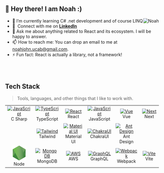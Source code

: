 ## 👋 Hey there! I am Noah :)

<a href="#nucab">
  <img src="https://github-readme-stats.vercel.app/api?username=nucab&show_icons=true&theme=catppuccin_mocha&count_private=true&include_all_commits=true" alt="Noah" align="right" />
</a>

- 🌱 I’m currently learning C# .net development and of course LINQ
- :iphone: &nbsp;Connect with me on **[LinkedIn](https://www.linkedin.com/in/nucab/)**
- 💬 Ask me about anything related to React and its ecosystem. I will be happy to answer.
- 📫 How to reach me: You can drop an email to me at noahjohn.ucab@gmail.com.
- ⚡ Fun fact: React is actually a library, not a framework!

<br />
<br />
<h2 align="left" id="nucab-tech" >Tech Stack</h2>

> Tools, languages, and other things that I like to work with.

<table align="center">
  <tr>
    <td align="center" width="96">
      <a href="#nucab-tech">
        <img
          src="https://upload.wikimedia.org/wikipedia/commons/thumb/1/17/C_Sharp_Icon.png/180px-C_Sharp_Icon.png"
          width="48"
          height="48"
          alt="JavaScript"
        />
      </a>
      <br />C Sharp
    </td>
    <td align="center" width="96">
      <a href="#nucab-tech">
        <img
          src="https://upload.wikimedia.org/wikipedia/commons/thumb/4/4c/Typescript_logo_2020.svg/1200px-Typescript_logo_2020.svg.png"
          width="48"
          height="48"
          alt="TypeScript"
        />
      </a>
      <br />TypeScript
    </td>
    <td align="center" width="96">
      <a href="#nucab-tech">
        <img
          src="https://brandlogos.net/wp-content/uploads/2020/09/react-logo.png"
          width="48"
          height="48"
          alt="React"
        />
      </a>
      <br />React
    </td>
    <td align="center" width="96">
      <a href="#rhaidzsal-tech">
        <img
          src="https://upload.wikimedia.org/wikipedia/commons/thumb/9/99/Unofficial_JavaScript_logo_2.svg/1024px-Unofficial_JavaScript_logo_2.svg.png"
          width="48"
          height="48"
          alt="JavaScript"
        />
      </a>
      <br />JavaScript
    </td>
    <td align="center" width="96">
      <a href="#nucab-tech">
        <img
          src="https://upload.wikimedia.org/wikipedia/commons/thumb/9/95/Vue.js_Logo_2.svg/220px-Vue.js_Logo_2.svg.png"
          width="48"
          height="48"
          alt="Vue"
        />
      </a>
      <br />Vue
    </td>
    <td align="center" width="96">
      <a href="#nucab-tech">
        <img
          src="https://raw.githubusercontent.com/samfromaway/samfromaway/master/.github/images/nextjs.png"
          width="48"
          height="48"
          alt="Next"
        />
      </a>
      <br />Next
    </td>
  </tr>
  <tr>
    <td></td>
    <td align="center" width="96">
      <a href="#nucab-tech">
        <img
          src="https://stackdiary.com/wp-content/uploads/2022/10/Tailwind-CSS-15-Component-Libraries-UI-Kits-800x444.png"
          width="48"
          height="48"
          alt="Tailwind"
        />
      </a>
      <br />Tailwind
    </td>
    <td align="center" width="96">
      <a href="#nucab-tech">
        <img
          src="https://v4.material-ui.com/static/logo.png"
          width="48"
          height="48"
          alt="Material UI"
        />
      </a>
      <br />Material UI
    </td>
    <td align="center" width="96">
      <a href="#nucab-tech">
        <img
          src="https://avatars.githubusercontent.com/u/54212428?s=280&v=4"
          width="48"
          height="48"
          alt="ChakraUI"
        />
      </a>
      <br />ChakraUI
    </td>
    <td align="center" width="96">
      <a href="#nucab-tech">
        <img
          src="https://camo.githubusercontent.com/253842759f8e9ef222a407447fbe1a4586c4b69fb89f05145aa5dd608c1feb67/68747470733a2f2f7a6f732e616c697061796f626a656374732e636f6d2f726d73706f7274616c2f77496a4d446e7372446f50506349562e706e67"
          width="48"
          height="48"
          alt="Ant Design"
        />
      </a>
      <br />Ant Design
    </td>
    <td></td>
  </tr>
  <tr>
    <td align="center" width="96">
      <a href="#nucab-tech">
        <img
          src="https://raw.githubusercontent.com/github/explore/80688e429a7d4ef2fca1e82350fe8e3517d3494d/topics/nodejs/nodejs.png"
          width="48"
          height="48"
          alt="Node"
        />
      </a>
      <br />Node
    </td>
    <td align="center" width="96">
      <a href="#nucab-tech">
        <img
          src="https://i.ibb.co/QXHcMvM/58481021cef1014c0b5e494b.png"
          width="48"
          height="48"
          alt="Mongo DB"
        />
      </a>
      <br />MongoDB
    </td>
    <td align="center" width="96">
      <a href="#nucab-tech">
        <img
          src="https://afac.org/wp-content/uploads/2019/12/aws-logojpg.jpg"
          width="48"
          height="48"
          alt="AWS"
        />
      </a>
      <br />AWS
    </td>
    <td align="center" width="96">
      <a href="#nucab-tech">
        <img
          src="https://upload.wikimedia.org/wikipedia/commons/thumb/1/17/GraphQL_Logo.svg/2048px-GraphQL_Logo.svg.png"
          width="48"
          height="48"
          alt="GraphQL"
        />
      </a>
      <br />GraphQL
    </td>
    <td align="center" width="96">
      <a href="#nucab-tech">
        <img
          src="https://upload.wikimedia.org/wikipedia/commons/thumb/c/c1/Webpack.png/640px-Webpack.png"
          width="48"
          height="48"
          alt="Webpack"
        />
      </a>
      <br />Webpack
    </td>
    <td align="center" width="96">
      <a href="#nucab-tech">
        <img
          src="https://upload.wikimedia.org/wikipedia/commons/thumb/f/f1/Vitejs-logo.svg/640px-Vitejs-logo.svg.png"
          width="48"
          height="48"
          alt="Vite"
        />
      </a>
      <br />Vite
    </td>
  </tr>
</table>

<!--
**nucab/nucab** is a ✨ _special_ ✨ repository because its `README.md` (this file) appears on your GitHub profile.

Here are some ideas to get you started:

- 🔭 I’m currently working on ...
- 🌱 I’m currently learning ...
- 👯 I’m looking to collaborate on ...
- 🤔 I’m looking for help with ...
- 💬 Ask me about ...
- 📫 How to reach me: ...
- 😄 Pronouns: ...
- ⚡ Fun fact: ...
-->

